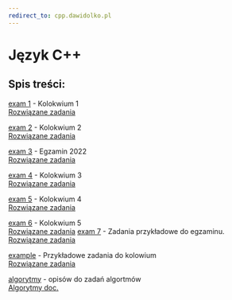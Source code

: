 ```yaml
---
redirect_to: cpp.dawidolko.pl
---
```


<p align="center">

# Język C++

## Spis treści:
[exam 1](exam1/README.md) - Kolokwium 1\
[Rozwiązane zadania](https://github.com/dawidolko/Programming-Cpp/tree/main/KOLOKWIUM/exam1)

[exam 2](exam2/README.md) - Kolokwium 2\
[Rozwiązane zadania](https://github.com/dawidolko/Programming-Cpp/tree/main/KOLOKWIUM/exam2)

[exam 3](exam3/README.md) - Egzamin 2022\
[Rozwiązane zadania](https://github.com/dawidolko/Programming-Cpp/tree/main/KOLOKWIUM/exam3)

[exam 4](exam4/README.md) - Kolokwium 3\
[Rozwiązane zadania](https://github.com/dawidolko/Programming-Cpp/tree/main/KOLOKWIUM/exam4)

[exam 5](exam5/README.md) - Kolokwium 4\
[Rozwiązane zadania](https://github.com/dawidolko/Programming-Cpp/tree/main/KOLOKWIUM/exam5)

[exam 6](exam6/README.md) - Kolokwium 5\
[Rozwiązane zadania](https://github.com/dawidolko/Programming-Cpp/tree/main/KOLOKWIUM/exam6)
[exam 7](exam7/README.md) - Zadania przykładowe do egzaminu.\
[Rozwiązane zadania](https://github.com/dawidolko/Programming-Cpp/tree/main/KOLOKWIUM/exam7)

[example](example/README.md) - Przykładowe zadania do kolowium\
[Rozwiązane zadania](https://github.com/dawidolko/Programming-Cpp/tree/main/KOLOKWIUM/example)

[algorytmy](algorytmy/README.md) - opisów do zadań algortmów\
[Algorytmy doc.](https://github.com/dawidolko/Programming-Cpp/blob/main/KOLOKWIUM/algorytmy/AlgorytmyBlokowe.docx)

</p>

